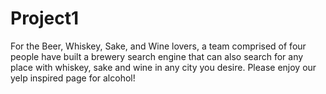 # Project1


For the Beer, Whiskey, Sake, and Wine lovers, a team comprised of four people have built a brewery search engine that can also
search for any place with whiskey, sake and wine in any city you desire. Please enjoy our yelp inspired page for alcohol! 
